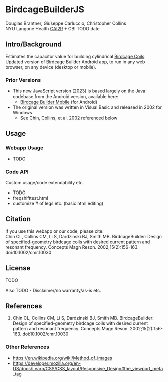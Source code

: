# BirdcageBuilderJS
Douglas Brantner, Giuseppe Carluccio, Christopher Collins  
NYU Langone Health [CAI2R](https://cai2r.net) + CBI
TODO date


## Intro/Background
Estimates the capacitor value for building cylindrical [Birdcage Coils](https://mriquestions.com/birdcage-coil.html).  
Updated version of Birdcage Builder Android app, to run in any web browser, on any device (desktop or mobile).

### Prior Versions
- This new JavaScript version (2023) is based largely on the Java codebase from the Android version, available here:
  - [Birdcage Builder Mobile](https://cai2r.net/resources/birdcagebuilder-mobile/) (for Android)
- The original version was written in Visual Basic and released in 2002 for Windows
  - See Chin, Collins, et al. 2002 referenced below


## Usage

### Webapp Usage
- TODO

### Code API
Custom usage/code extendability etc.
- TODO
- freqshifttest.html
- customize # of legs etc. (basic html editing)

## Citation
If you use this webapp or our code, please cite:  
Chin CL, Collins CM, Li S, Dardzinski BJ, Smith MB. BirdcageBuilder: Design of specified-geometry birdcage coils with desired current pattern and resonant frequency. Concepts Magn Reson. 2002;15(2):156-163. doi:10.1002/cmr.10030

## License
TODO

Also TODO - Disclaimer/no warranty/as-is etc.

## References
1. Chin CL, Collins CM, Li S, Dardzinski BJ, Smith MB. BirdcageBuilder: Design of specified-geometry birdcage coils with desired current pattern and resonant frequency. Concepts Magn Reson. 2002;15(2):156-163. doi:10.1002/cmr.10030

### Other References
- https://en.wikipedia.org/wiki/Method_of_images
- https://developer.mozilla.org/en-US/docs/Learn/CSS/CSS_layout/Responsive_Design#the_viewport_meta_tag
